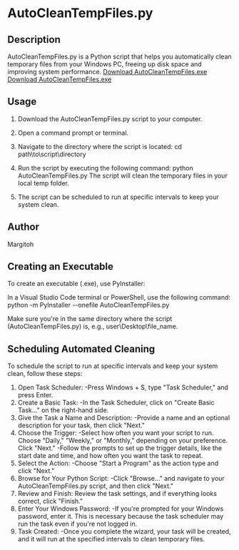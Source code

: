 # AutoCleanTempFiles.py

## Description

AutoCleanTempFiles.py is a Python script that helps you automatically clean temporary files from your Windows PC, freeing up disk space and improving system performance.
[Download AutoCleanTempFiles.exe](https://github.com/Margitoh/AutoCleanTempFiles/blob/main/AutoCleanTempFiles.exe)
<a href="https://raw.githubusercontent.com/Margitoh/AutoCleanTempFiles/main/AutoCleanTempFiles.exe" download>Download AutoCleanTempFiles.exe</a>

## Usage

1. Download the AutoCleanTempFiles.py script to your computer.

2. Open a command prompt or terminal.

3. Navigate to the directory where the script is located:
   cd path\to\script\directory

4. Run the script by executing the following command:
   python AutoCleanTempFiles.py
   The script will clean the temporary files in your local temp folder.

5. The script can be scheduled to run at specific intervals to keep your system clean.

## Author

Margitoh

## Creating an Executable

To create an executable (.exe), use PyInstaller:

In a Visual Studio Code terminal or PowerShell, use the following command:
python -m PyInstaller --onefile AutoCleanTempFiles.py

Make sure you're in the same directory where the script (AutoCleanTempFiles.py) is, e.g., user\Desktop\file_name.

## Scheduling Automated Cleaning

To schedule the script to run at specific intervals and keep your system clean, follow these steps:

1. Open Task Scheduler:
   -Press Windows + S, type "Task Scheduler," and press Enter.
2. Create a Basic Task:
   -In the Task Scheduler, click on "Create Basic Task..." on the right-hand side.
3. Give the Task a Name and Description:
   -Provide a name and an optional description for your task, then click "Next."
4. Choose the Trigger:
   -Select how often you want your script to run. Choose "Daily," "Weekly," or "Monthly," depending on your preference. Click "Next."
   -Follow the prompts to set up the trigger details, like the start date and time, and how often you want the task to repeat.
5. Select the Action:
   -Choose "Start a Program" as the action type and click "Next."
6. Browse for Your Python Script:
   -Click "Browse..." and navigate to your AutoCleanTempFiles.py script, and then click "Next."
7. Review and Finish:
   Review the task settings, and if everything looks correct, click "Finish."
8. Enter Your Windows Password:
   -If you're prompted for your Windows password, enter it. This is necessary because the task scheduler may run the task even if you're not logged in.
9. Task Created:
   -Once you complete the wizard, your task will be created, and it will run at the specified intervals to clean temporary files.
